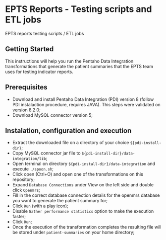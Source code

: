 # EPTS Reports - Testing scripts and ETL jobs
EPTS reports testing scripts / ETL jobs

## Getting Started
This instructions will help you run the Pentaho Data Integration transformations that generate the patient summaries that
the EPTS team uses for testing indicator reports.

## Prerequisites
* Download and install Pentaho Data Integration (PDI) version 8 (follow PDI instalaction procedure, requires JAVA). 
  This steps were validated on version 8.2.0;
* Download MySQL connector version 5;

## Instalation, configuration and execution
* Extract the downloaded file on a directory of your choice `${pdi-install-dir}`;
* Copy MySQL connector jar file to `${pdi-install-dir}/data-integration/lib`;
* Open terminal on directory `${pdi-install-dir}/data-integration` and execute `./spoon.sh`;
* Click open (Ctrl+O) and open one of the transformations on this repository;
* Expand `Database Connections` under View on the left side and double click `Openmrs`;
* Fill in the correct database connection details for the openmrs database you want to generate the patient summary for;
* Click `Run` (with a play icon);
* Disable `Gather performance statistics` option to make the execution faster;
* Click `Run`;
* Once the execution of the transformation completes the resulting file will be stored under `patient-summaries`
  on your home directory;
